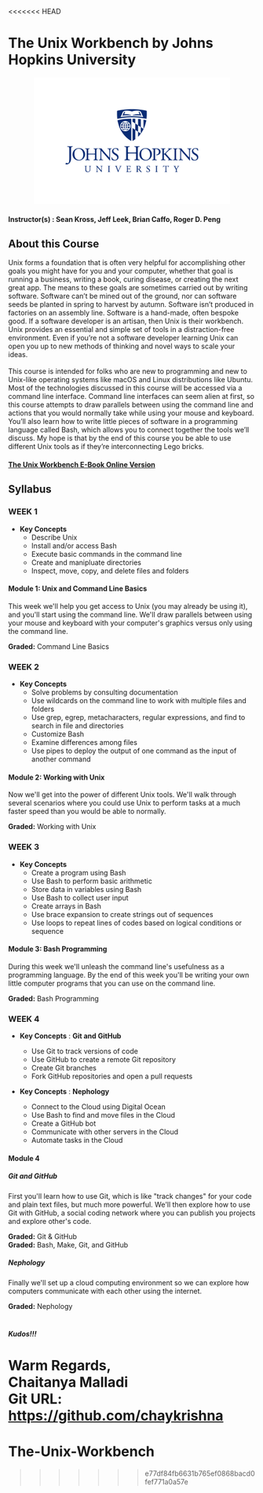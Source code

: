 <<<<<<< HEAD
# The Unix Workbench by Johns Hopkins University

<p align="center">
  <a href="javascript:void(0)" rel="noopener">
 <img width=400px  src="john-hopkins-univ-logo.png" alt="john-hopkins-univ-logo"></a>
</p>

#### Instructor(s) : Sean Kross, Jeff Leek, Brian Caffo, Roger D. Peng

## About this Course

Unix forms a foundation that is often very helpful for accomplishing other goals you might have for you and your computer, whether that goal is running a business, writing a book, curing disease, or creating the next great app. The means to these goals are sometimes carried out by writing software. Software can’t be mined out of the ground, nor can software seeds be planted in spring to harvest by autumn. Software isn’t produced in factories on an assembly line. Software is a hand-made, often bespoke good. If a software developer is an artisan, then Unix is their workbench. Unix provides an essential and simple set of tools in a distraction-free environment. Even if you’re not a software developer learning Unix can open you up to new methods of thinking and novel ways to scale your ideas.\
\
This course is intended for folks who are new to programming and new to Unix-like operating systems like macOS and Linux distributions like Ubuntu. Most of the technologies discussed in this course will be accessed via a command line interface. Command line interfaces can seem alien at first, so this course attempts to draw parallels between using the command line and actions that you would normally take while using your mouse and keyboard. You’ll also learn how to write little pieces of software in a programming language called Bash, which allows you to connect together the tools we’ll discuss. My hope is that by the end of this course you be able to use different Unix tools as if they’re interconnecting Lego bricks.

#### [The Unix Workbench E-Book Online Version](https://seankross.com/the-unix-workbench/)

## Syllabus

### WEEK 1

* **Key Concepts**
	* Describe Unix
	* Install and/or access Bash
	* Execute basic commands in the command line
	* Create and manipluate directories
	* Inspect, move, copy, and delete files and folders

#### Module 1: Unix and Command Line Basics

This week we'll help you get access to Unix (you may already be using it), and you'll start using the command line. We'll draw parallels between using your mouse and keyboard with your computer's graphics versus only using the command line.

**Graded:** Command Line Basics

### WEEK 2

* **Key Concepts**
	* Solve problems by consulting documentation
	* Use wildcards on the command line to work with multiple files and folders
	* Use grep, egrep, metacharacters, regular expressions, and find to search in file and directories
	* Customize Bash
	* Examine differences among files
	* Use pipes to deploy the output of one command as the input of another command

#### Module 2: Working with Unix

Now we'll get into the power of different Unix tools. We'll walk through several scenarios where you could use Unix to perform tasks at a much faster speed than you would be able to normally.

**Graded:** Working with Unix

### WEEK 3

* **Key Concepts**
	* Create a program using Bash
	* Use Bash to perform basic arithmetic
	* Store data in variables using Bash
	* Use Bash to collect user input
	* Create arrays in Bash
	* Use brace expansion to create strings out of sequences
	* Use loops to repeat lines of codes based on logical conditions or sequence

#### Module 3: Bash Programming

During this week we'll unleash the command line's usefulness as a programming language. By the end of this week you'll be writing your own little computer programs that you can use on the command line.

**Graded:** Bash Programming

### WEEK 4

* **Key Concepts** : **Git and GitHub**
	* Use Git to track versions of code
	* Use GitHub to create a remote Git repository
	* Create Git branches
	* Fork GitHub repositories and open a pull requests

* **Key Concepts** : **Nephology**
	* Connect to the Cloud using Digital Ocean
	* Use Bash to find and move files in the Cloud
	* Create a GitHub bot
	* Communicate with other servers in the Cloud
	* Automate tasks in the Cloud

#### Module 4

##### Git and GitHub

First you'll learn how to use Git, which is like "track changes" for your code and plain text files, but much more powerful. We'll then explore how to use Git with GitHub, a social coding network where you can publish you projects and explore other's code.

**Graded:** Git & GitHub \
**Graded:** Bash, Make, Git, and GitHub

##### Nephology

Finally we'll set up a cloud computing environment so we can explore how computers communicate with each other using the internet.

**Graded:** Nephology

#
#
#### ***Kudos!!!***

Warm Regards, \
Chaitanya Malladi \
Git URL: https://github.com/chaykrishna
=======
# The-Unix-Workbench
>>>>>>> e77df84fb6631b765ef0868bacd0fef771a0a57e
